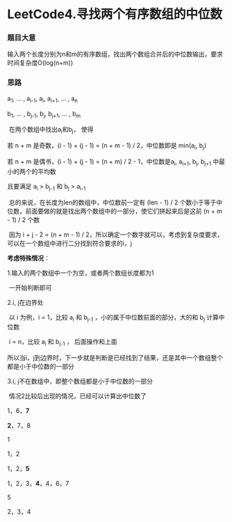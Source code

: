 # LeetCode4.寻找两个有序数组的中位数

### 题目大意

​		输入两个长度分别为n和m的有序数组，找出两个数组合并后的中位数输出，要求时间复杂度O(log(n+m))

### 思路

a<sub>1</sub>, ... , a<sub>i-1</sub>, a<sub>i</sub>, a<sub>i+1</sub>, ... , a<sub>n</sub>

b<sub>1</sub>, ... , b<sub>j-1</sub>, b<sub>j</sub>, b<sub>j+1</sub>, ... , b<sub>m</sub>

​		在两个数组中找出a<sub>i</sub>和b<sub>j</sub>， 使得

若 n + m 是奇数，(i - 1) + (j - 1) = (n + m - 1) / 2，中位数即是 min(a<sub>i</sub>, b<sub>j</sub>) 

若 n + m 是偶书，(i - 1) + (j - 1) = (n + m) / 2 - 1，中位数是a<sub>i</sub>, a<sub>i+1</sub>, b<sub>j</sub>, b<sub>j+1</sub> 中最小的两个的平均数

且要满足 a<sub>i</sub> > b<sub>j-1</sub> 和 b<sub>j</sub> > a<sub>i-1</sub>

​		总的来说，在长度为len的数组中，中位数前一定有 (len - 1) / 2 个数小于等于中位数，前面要做的就是找出两个数组中的一部分，使它们拼起来后是这前 (n + m - 1) / 2 个数

​		因为 i + j - 2 = (n + m - 1) / 2，所以确定一个数字就可以，考虑到复杂度要求，可以在一个数组中进行二分找到符合要求的i，j

**考虑特殊情况**：

1.输入的两个数组中一个为空，或者两个数组长度都为1

​		一开始判断即可

2.i, j在边界处

​		以 i 为例，i = 1，比较 a<sub>i</sub> 和 b<sub>j-1</sub> ，小的属于中位数前面的部分，大的和 b<sub>j</sub> 计算中位数

​		i = n，比较 a<sub>i</sub> 和 b<sub>j-1</sub> ， 后面操作和上面

​		所以当i，j到边界时，下一步就是判断是已经找到了结果，还是其中一个数组整个都是小于中位数的一部分

3.i, j不在数组中，即整个数组都是小于中位数的一部分

​		情况2比较后出现的情况，已经可以计算出中位数了

1，6，**7**

**2**，7，8



1

1，2



1，2，**5**

1，2，3，**4**，4，6，7



5

2，3，4